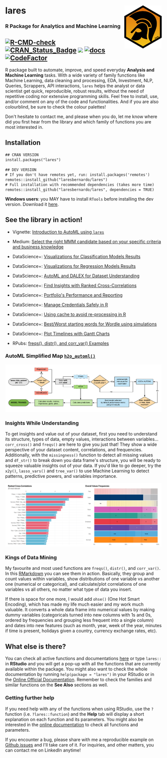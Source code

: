 # lares <a href='https://laresbernardo.github.io/lares/index.html' target="_blank"><img src='man/figures/logo.png' align="right" height="139" /></a>

### R Package for Analytics and Machine Learning
[![R-CMD-check](https://github.com/laresbernardo/lares/workflows/R-CMD-check/badge.svg?branch=main)](https://github.com/laresbernardo/lares/actions?query=workflow%3AR-CMD-check) [![CRAN\_Status\_Badge](https://www.r-pkg.org/badges/version/lares)](https://cran.r-project.org/package=lares) [![](https://cranlogs.r-pkg.org/badges/lares)](https://cran.r-project.org/package=lares) [![docs](https://github.com/laresbernardo/lares/workflows/documentation/badge.svg)](https://laresbernardo.github.io/lares/reference/index.html) [![CodeFactor](https://www.codefactor.io/repository/github/laresbernardo/lares/badge)](https://www.codefactor.io/repository/github/laresbernardo/lares/overview/main)
----

R package built to automate, improve, and speed everyday **Analysis and Machine Learning** tasks. With a wide variety of family functions like Machine Learning, data cleaning and processing, EDA, Investment, NLP, Queries, Scrappers, API interactions, `lares` helps the analyst or data scientist get quick, reproducible, robust results, without the need of repetitive coding nor extensive programming skills. Feel free to install, use, and/or comment on any of the code and functionalities. And if you are also colourblind, be sure to check the colour palettes!

Don't hesitate to contact me, and please when you do, let me know where did you first hear from the library and which family of functions you are most interested in.

## Installation

```{r}
## CRAN VERSION
install.packages("lares")

## DEV VERSION
# If you don't have remotes yet, run: install.packages('remotes')
remotes::install_github("laresbernardo/lares")
# Full installation with recommended dependencies (takes more time)
remotes::install_github("laresbernardo/lares", dependencies = TRUE)
```

**Windows users**: you MAY have to install `RTools` before installing the dev version. Download it [here](https://cran.r-project.org/bin/windows/Rtools/).

## See the library in action!

- Vignette: [Introduction to AutoML using `lares`](https://laresbernardo.github.io/lares/articles/h2o_automl.html)

- Medium: [Select the right MMM candidate based on your specific criteria and business knowledge](https://medium.com/@laresbernardo/select-the-right-mmm-candidate-based-on-your-specific-criteria-and-business-knowledge-1f583c3cb97a)

- DataScience+: [Visualizations for Classification Models Results](https://datascienceplus.com/machine-learning-results-one-plot-to-rule-them-all/)

- DataScience+: [Visualizations for Regression Models Results](https://datascienceplus.com/machine-learning-results-in-r-one-plot-to-rule-them-all-part-2-regression-models/)

- DataScience+: [AutoML and DALEX for Dataset Understanding](https://datascienceplus.com/understanding-titanic-dataset-with-h2os-automl-dalex-and-lares-library/)

- DataScience+: [Find Insights with Ranked Cross-Correlations](https://datascienceplus.com/find-insights-with-ranked-cross-correlations/)

- DataScience+: [Portfolio's Performance and Reporting](https://datascienceplus.com/visualize-your-portfolios-performance-and-generate-a-nice-report-with-r/)

- DataScience+: [Manage Credentials Safely in R](https://datascienceplus.com/how-to-manage-credentials-and-secrets-safely-in-r/)

- DataScience+: [Using cache to avoid re-processing in R](https://datascienceplus.com/using-cache-to-avoid-re-processing-improve-ux-and-quicken-results-in-r/)

- DataScience+: [Best/Worst starting words for Wordle using simulations](https://datascienceplus.com/how-i-selected-my-starting-word-for-wordle-using-simulations-and-r/)

- DataScience+: [Plot Timelines with Gantt Charts](https://datascienceplus.com/visualize-your-cvs-timeline-with-r-gantt-style/)

- RPubs: [freqs(), distr(), and corr_var() Examples](http://rpubs.com/laresbernardo/freqs-distr-corr)

### AutoML Simplified Map [`h2o_automl()`](https://laresbernardo.github.io/lares/reference/h2o_automl.html)
![AutoML Map (lares)](man/figures/automl_map.png?raw=true)

### Insights While Understanding
To get insights and value out of your dataset, first you need to understand its structure, types of data, empty values, interactions between variables... `corr_cross()` and `freqs()` are here to give you just that! They show a wide perspective of your dataset content, correlations, and frequencies. Additionally, with the `missingness()` function to detect all missing values and `df_str()` to break down you data frame's structure, you will be ready to squeeze valuable insights out of your data. If you'd like to go deeper, try the `x2y()`, `lasso_vars()` and `tree_var()` to use Machine Learning to detect patterns, predictive powers, and variables importance.

![Cross-Correlations and Frequencies (lares)](man/figures/titanic_df.png?raw=true)

### Kings of Data Mining
My favourite and most used functions are `freqs()`, `distr()`, and `corr_var()`. In this [RMarkdown](http://rpubs.com/laresbernardo/freqs-distr-corr) you can see them in action. Basically, they group and count values within variables, show distributions of one variable vs another one (numerical or categorical), and calculate/plot correlations of one variables vs all others, no matter what type of data you insert. 

If there is space for one more, I would add `ohse()` (One Hot Smart Encoding), which has made my life much easier and my work much valuable. It converts a whole data frame into numerical values by making dummy variables (categoricals turned into new columns with 1s and 0s, ordered by frequencies and grouping less frequent into a single column) and dates into new features (such as month, year, week of the year, minutes if time is present, holidays given a country, currency exchange rates, etc).

## What else is there? 

You can check all active functions and documentations [here](https://laresbernardo.github.io/lares/reference/index.html) or type `lares::` in **RStudio** and you will get a pop-up with all the functions that are currently available within the package. You might also want to check the whole documentation by running `help(package = "lares")` in your RStudio or in the [Online Official Documentation](https://laresbernardo.github.io/lares/reference/index.html). Remember to check the families and similar functions on the **See Also** sections as well.

### Getting further help

If you need help with any of the functions when using RStudio, use the `?` function (i.e. `?lares::function`) and the **Help** tab will display a short explanation on each function and its parameters. You might also be interested in the [online documentation](https://laresbernardo.github.io/lares/reference/index.html) to check all functions and parameters.

If you encounter a bug, please share with me a reproducible example on [Github issues](https://github.com/laresbernardo/lares/issues) and I'll take care of it. For inquiries, and other matters, you can contact me on LinkedIn anytime!
